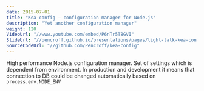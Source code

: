 ```yaml
---
date: 2015-07-01
title: "Kea-config — configuration manager for Node.js"
description: "Yet another configuration manager"
weight: 120
VideoUrl: "//www.youtube.com/embed/P6nTr5T8GVI"
SlideUrl: "//pencroff.github.io/presentations/pages/light-talk-kea-config/"
SourceCodeUrl: "//github.com/Pencroff/kea-config"
---
```


High performance Node.js configuration manager. Set of settings which is dependent from environment. In production and development it means that connection to DB could be changed automatically based on `process.env.NODE_ENV`
